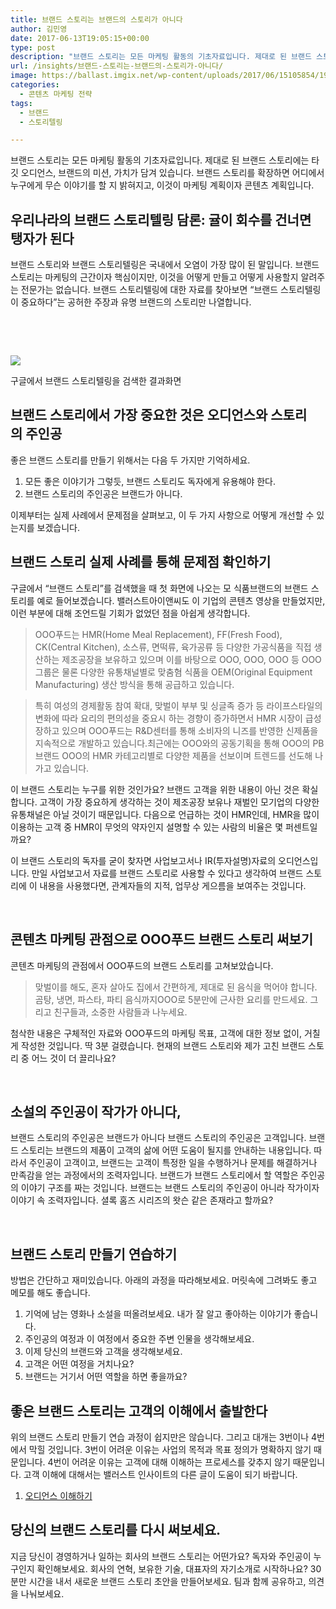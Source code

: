 ```yaml
---
title: 브랜드 스토리는 브랜드의 스토리가 아니다
author: 김민영
date: 2017-06-13T19:05:15+00:00
type: post
description: "브랜드 스토리는 모든 마케팅 활동의 기초자료입니다. 제대로 된 브랜드 스토리에는 타깃 오디언스, 브랜드의 미션, 가치가 담겨 있습니다. 브랜드 스토리를 확장하면 어디에서 누구에게 무슨 이야기를 할 지 밝혀지고, 이것이 마케팅 계획이자 콘텐츠 계획입니다. 하지만&nbsp;브랜드 스토리와 브랜드 스토리텔링은 국내에서&nbsp;오염이 가장 많이 많이 된 말이기도 합니다. 이 글에서는 제대로 된 브랜드 스토리가 무엇인지, 어떻게 만드는지를 사례와 함께 알아봅니다."
url: /insights/브랜드-스토리는-브랜드의-스토리가-아니다/
image: https://ballast.imgix.net/wp-content/uploads/2017/06/15105854/19599312282_b16eebdb44_b.jpg?auto=compress,format
categories:
  - 콘텐츠 마케팅 전략
tags:
  - 브랜드
  - 스토리텔링

---
```

브랜드 스토리는 모든 마케팅 활동의 기초자료입니다. 제대로 된 브랜드 스토리에는 타깃 오디언스, 브랜드의 미션, 가치가 담겨 있습니다. 브랜드 스토리를 확장하면 어디에서 누구에게 무슨 이야기를 할 지 밝혀지고, 이것이 마케팅 계획이자 콘텐츠 계획입니다.

## 우리나라의 브랜드 스토리텔링 담론: 귤이 회수를 건너면 탱자가 된다

브랜드 스토리와 브랜드 스토리텔링은 국내에서 오염이 가장 많이 된 말입니다. 브랜드 스토리는 마케팅의 근간이자 핵심이지만, 이것을 어떻게 만들고 어떻게 사용할지 알려주는 전문가는 없습니다. 브랜드 스토리텔링에 대한 자료를 찾아보면 &#8220;브랜드 스토리텔링이 중요하다&#8221;는 공허한 주장과 유명 브랜드의 스토리만 나열합니다.

&nbsp;

&nbsp;

![](https://ballast.imgix.net/wp-content/uploads/2017/06/15110046/img-4-1.png?w=700)

구글에서 브랜드 스토리텔링을 검색한 결과화면

## 브랜드 스토리에서 가장 중요한 것은 오디언스와 스토리의 주인공

좋은 브랜드 스토리를 만들기 위해서는 다음 두 가지만 기억하세요.

  1. 모든 좋은 이야기가 그렇듯, 브랜드 스토리도 독자에게 유용해야 한다.
  2. 브랜드 스토리의 주인공은 브랜드가 아니다.

이제부터는 실제 사례에서 문제점을 살펴보고, 이 두 가지 사항으로 어떻게 개선할 수 있는지를 보겠습니다.

## 브랜드 스토리 실제 사례를 통해 문제점 확인하기
구글에서 &#8220;브랜드 스토리&#8221;를 검색했을 때 첫 화면에 나오는 모 식품브랜드의 브랜드 스토리를 예로 들어보겠습니다. 밸러스트아이앤씨도 이 기업의 콘텐츠 영상을 만들었지만, 이런 부분에 대해 조언드릴 기회가 없었던 점을 아쉽게 생각합니다.

> OOO푸드는 HMR(Home Meal Replacement), FF(Fresh Food), CK(Central Kitchen), 소스류, 면떡류, 육가공류 등 다양한 가공식품을 직접 생산하는 제조공장을 보유하고 있으며 이를 바탕으로 OOO, OOO, OOO 등 OOO그룹은 물론 다양한 유통채널별로 맞춤혐 식품을 OEM(Original Equipment Manufacturing) 생산 방식을 통해 공급하고 있습니다.
  
> 특히 여성의 경제활동 참여 확대, 맞벌이 부부 및 싱글족 증가 등 라이프스타일의 변화에 따라 요리의 편의성을 중요시 하는 경향이 증가하면서 HMR 시장이 급성장하고 있으며 OOO푸드는 R&D센터를 통해 소비자의 니즈를 반영한 신제품을 지속적으로 개발하고 있습니다.최근에는 OOO와의 공동기획을 통해 OOO의 PB브랜드 OOO의 HMR 카테고리별로 다양한 제품을 선보이며 트렌드를 선도해 나가고 있습니다.

이 브랜드 스토리는 누구를 위한 것인가요? 브랜드 고객을 위한 내용이 아닌 것은 확실합니다. 고객이 가장 중요하게 생각하는 것이 제조공장 보유나 재벌인 모기업의 다양한 유통채널은 아닐 것이기 때문입니다. 다음으로 언급하는 것이 HMR인데, HMR을 많이 이용하는 고객 중 HMR이 무엇의 약자인지 설명할 수 있는 사람의 비율은 몇 퍼센트일까요?

이 브랜드 스토리의 독자를 굳이 찾자면 사업보고서나 IR(투자설명)자료의 오디언스입니다. 만일 사업보고서 자료를 브랜드 스토리로 사용할 수 있다고 생각하여 브랜드 스토리에 이 내용을 사용했다면, 관계자들의 지적, 업무상 게으름을 보여주는 것입니다.

&nbsp;

## 콘텐츠 마케팅 관점으로 OOO푸드 브랜드 스토리 써보기
콘텐츠 마케팅의 관점에서 OOO푸드의 브랜드 스토리를 고쳐보았습니다.

> 맞벌이를 해도, 혼자 살아도 집에서 간편하게, 제대로 된 음식을 먹어야 합니다. 곰탕, 냉면, 파스타, 파티 음식까지OOO로 5분만에 근사한 요리를 만드세요. 그리고 친구들과, 소중한 사람들과 나누세요.

첨삭한 내용은 구체적인 자료와 OOO푸드의 마케팅 목표, 고객에 대한 정보 없이, 거칠게 작성한 것입니다. 딱 3분 걸렸습니다.
현재의 브랜드 스토리와 제가 고친 브랜드 스토리 중 어느 것이 더 끌리나요?

&nbsp;

## 소설의 주인공이 작가가 아니다,
브랜드 스토리의 주인공은 브랜드가 아니다
브랜드 스토리의 주인공은 고객입니다. 브랜드 스토리는 브랜드의 제품이 고객의 삶에 어떤 도움이 될지를 안내하는 내용입니다. 따라서 주인공이 고객이고, 브랜드는 고객이 특정한 일을 수행하거나 문제를 해결하거나 만족감을 얻는 과정에서의 조력자입니다. 브랜드가 브랜드 스토리에서 할 역할은 주인공의 이야기 구조를 짜는 것입니다. 브랜드는 브랜드 스토리의 주인공이 아니라 작가이자 이야기 속 조력자입니다. 셜록 홈즈 시리즈의 왓슨 같은 존재라고 할까요?

&nbsp;

## 브랜드 스토리 만들기 연습하기
방법은 간단하고 재미있습니다. 아래의 과정을 따라해보세요. 머릿속에 그려봐도 좋고 메모를 해도 좋습니다.

  1. 기억에 남는 영화나 소설을 떠올려보세요. 내가 잘 알고 좋아하는 이야기가 좋습니다.
  2. 주인공의 여정과 이 여정에서 중요한 주변 인물을 생각해보세요.
  3. 이제 당신의 브랜드와 고객을 생각해보세요.
  4. 고객은 어떤 여정을 거치나요?
  5. 브랜드는 거기서 어떤 역할을 하면 좋을까요?

## 좋은 브랜드 스토리는 고객의 이해에서 출발한다
위의 브랜드 스토리 만들기 연습 과정이 쉽지만은 않습니다. 그리고 대개는 3번이나 4번에서 막힐 것입니다. 3번이 어려운 이유는 사업의 목적과 목표 정의가 명확하지 않기 때문입니다. 4번이 어려운 이유는 고객에 대해 이해하는 프로세스를 갖추지 않기 때문입니다. 고객 이해에 대해서는 밸러스트 인사이트의 다른 글이 도움이 되기 바랍니다.

  1. [오디언스 이해하기](/insights/콘텐츠-마케팅의-첫걸음-오디언스-이해/)


## 당신의 브랜드 스토리를 다시 써보세요.
지금 당신이 경영하거나 일하는 회사의 브랜드 스토리는 어떤가요? 독자와 주인공이 누구인지 확인해보세요. 회사의 연혁, 보유한 기술, 대표자의 자기소개로 시작하나요? 30분만 시간을 내서 새로운 브랜드 스토리 초안을 만들어보세요. 팀과 함께 공유하고, 의견을 나눠보세요.